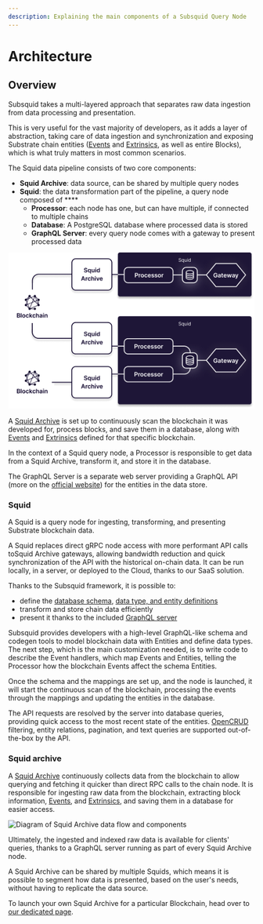 ```yaml
---
description: Explaining the main components of a Subsquid Query Node
---
```


# Architecture

## Overview

Subsquid takes a multi-layered approach that separates raw data ingestion from data processing and presentation.

This is very useful for the vast majority of developers, as it adds a layer of abstraction, taking care of data ingestion and synchronization and exposing Substrate chain entities ([Events](substrate.md#events) and [Extrinsics](substrate.md#extrinsics), as well as entire Blocks), which is what truly matters in most common scenarios.

The Squid data pipeline consists of two core components:

* **Squid Archive**: data source, can be shared by multiple query nodes
* **Squid**: the data transformation part of the pipeline, a query node composed of ****&#x20;
  * **Processor**: each node has one, but can have multiple, if connected to multiple chains
  * **Database**: A PostgreSQL database where processed data is stored
  * **GraphQL Server**: every query node comes with a gateway to present processed data

![Squid and Squid Archive are the main components](<../.gitbook/assets/Squid Architecture diagram.png>)

A [Squid Archive](architecture.md#squid-archive) is set up to continuously scan the blockchain it was developed for, process blocks, and save them in a database, along with [Events](substrate.md#events) and [Extrinsics](substrate.md#extrinsics) defined for that specific blockchain.

In the context of a Squid query node, a Processor is responsible to get data from a Squid Archive, transform it, and store it in the database.

The GraphQL Server is a separate web server providing a GraphQL API (more on the [official website](https://graphql.org)) for the entities in the data store.&#x20;

### Squid

A Squid is a query node for ingesting, transforming, and presenting Substrate blockchain data.

A Squid replaces direct gRPC node access with more performant API calls toSquid Archive gateways, allowing bandwidth reduction and quick synchronization of the API with the historical on-chain data. It can be run locally, in a server, or deployed to the Cloud, thanks to our SaaS solution.

Thanks to the Subsquid framework, it is possible to:

* define the [database schema](../recipes/how-to-define-a-database-schema.md), [data type, and entity definitions](../tutorial/generate-typescript-definitions.md)
* transform and store chain data efficiently
* present it thanks to the included [GraphQL server](broken-reference)

Subsquid provides developers with a high-level GraphQL-like schema and codegen tools to model blockchain data with Entities and define data types.\
The next step, which is the main customization needed, is to write code to describe the Event handlers, which map Events and Entities, telling the Processor how the blockchain Events affect the schema Entities.

Once the schema and the mappings are set up, and the node is launched, it will start the continuous scan of the blockchain, processing the events through the mappings and updating the entities in the database.

The API requests are resolved by the server into database queries, providing quick access to the most recent state of the entities. [OpenCRUD](https://www.opencrud.org) filtering, entity relations, pagination, and text queries are supported out-of-the-box by the API.

### Squid archive

A [Squid Archive](architecture.md#squid-archive) continuously collects data from the blockchain to allow querying and fetching it quicker than direct RPC calls to the chain node. It is responsible for ingesting raw data from the blockchain, extracting block information, [Events](substrate.md#events), and [Extrinsics](substrate.md#extrinsics), and saving them in a database for easier access.

![Diagram of Squid Archive data flow and components](../.gitbook/assets/PXL\_20220124\_161549932.jpg)

Ultimately, the ingested and indexed raw data is available for clients' queries, thanks to a GraphQL server running as part of every Squid Archive node.

A Squid Archive can be shared by multiple Squids, which means it is possible to segment how data is presented, based on the user's needs, without having to replicate the data source.

To launch your own Squid Archive for a particular Blockchain, head over to [our dedicated page](../recipes/how-to-launch-a-squid-archive.md).
